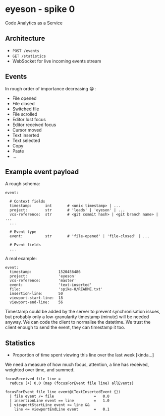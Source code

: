 # eyeson - spike 0

Code Analytics as a Service

## Architecture

* `POST /events`
* `GET /statistics`
* WebSocket for live incoming events stream

## Events

In rough order of importance decreasing :grin: :

* File opened
* File closed
* Switched file
* File scrolled
* Editor lost focus
* Editor received focus
* Cursor moved
* Text inserted
* Text selected
* Copy
* Paste
* ...

## Example event payload

A rough schema:

```
event:

  # Context fields
  timestamp:      int       # <unix timestamp> | ...
  project:        str       # 'leads' | 'eyeson' | ...
  vcs-reference:  str       # <git commit hash> | <git branch name> | ...
  ...

  # Event type
  event:          str       # 'file-opened' | 'file-closed' | ...

  # Event fields
  ...
```

A real example:

```
event:
  timestamp:            1520456486
  project:              'eyeson'
  vcs-reference:        'master'
  event:                'text-inserted'
  file:                 'spike-0/README.txt'
  insertion-line:       50
  viewport-start-line:  18
  viewport-end-line:    56
```

Timestamp could be added by the server to prevent synchronisation issues, but 
probably only a low-granularity timestamp (minute) will be needed anyway. We can
code the client to normalise the datetime. We trust the client enough to send 
the event, they can timestamp it too.

## Statistics

* Proportion of time spent viewing this line over the last week [kinda...]

We need a measure of how much focus, attention, a line has received, weighted 
over time, and summed.

```
focusReceived file line =
  reduce (+) 0.0 (map (focusForEvent file line) allEvents) 

focusForEvent file line event@(TextInsertedEvent {})
  | file event /= file                  =   0.0
  | insertionLine event == line         =   1.0
  | viewportStartLine event <= line &&
    line <= viewportEndLine event       =   0.1
```